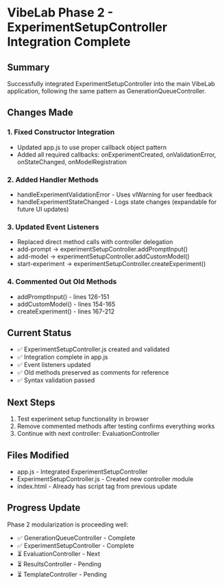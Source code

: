 # VibeLab Phase 2 - ExperimentSetupController Integration Complete

## Summary
Successfully integrated ExperimentSetupController into the main VibeLab application, following the same pattern as GenerationQueueController.

## Changes Made

### 1. Fixed Constructor Integration
- Updated app.js to use proper callback object pattern
- Added all required callbacks: onExperimentCreated, onValidationError, onStateChanged, onModelRegistration

### 2. Added Handler Methods
- handleExperimentValidationError - Uses vlWarning for user feedback
- handleExperimentStateChanged - Logs state changes (expandable for future UI updates)

### 3. Updated Event Listeners
- Replaced direct method calls with controller delegation
- add-prompt → experimentSetupController.addPromptInput()
- add-model → experimentSetupController.addCustomModel()
- start-experiment → experimentSetupController.createExperiment()

### 4. Commented Out Old Methods
- addPromptInput() - lines 126-151
- addCustomModel() - lines 154-165  
- createExperiment() - lines 167-212

## Current Status
- ✅ ExperimentSetupController.js created and validated
- ✅ Integration complete in app.js
- ✅ Event listeners updated
- ✅ Old methods preserved as comments for reference
- ✅ Syntax validation passed

## Next Steps
1. Test experiment setup functionality in browser
2. Remove commented methods after testing confirms everything works
3. Continue with next controller: EvaluationController

## Files Modified
- app.js - Integrated ExperimentSetupController
- ExperimentSetupController.js - Created new controller module
- index.html - Already has script tag from previous update

## Progress Update
Phase 2 modularization is proceeding well:
- ✅ GenerationQueueController - Complete
- ✅ ExperimentSetupController - Complete
- ⏳ EvaluationController - Next
- ⏳ ResultsController - Pending
- ⏳ TemplateController - Pending
